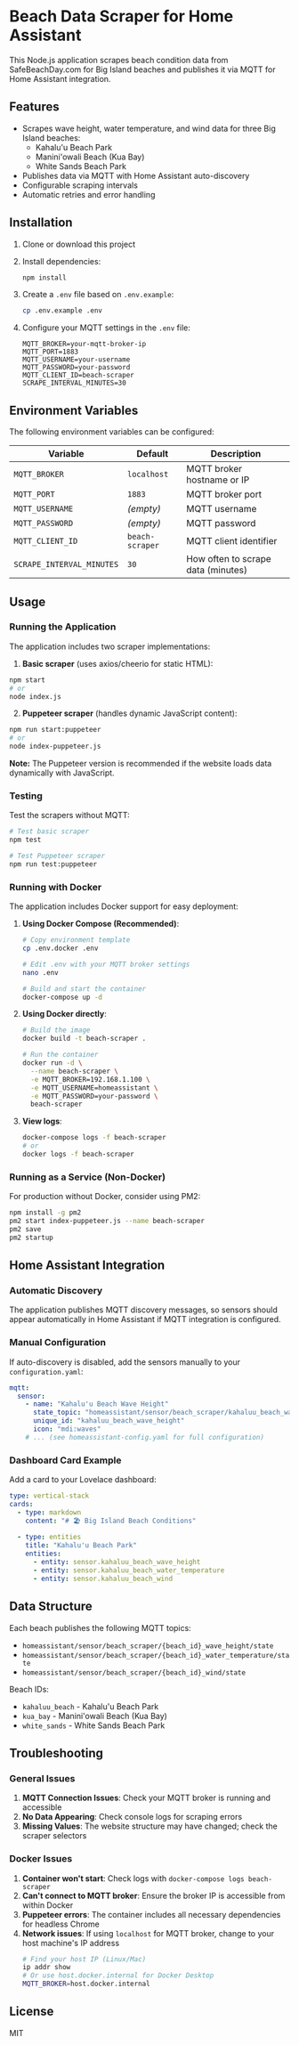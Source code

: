 # Beach Data Scraper for Home Assistant

This Node.js application scrapes beach condition data from SafeBeachDay.com for Big Island beaches and publishes it via MQTT for Home Assistant integration.

## Features

- Scrapes wave height, water temperature, and wind data for three Big Island beaches:
  - Kahalu'u Beach Park
  - Manini'owali Beach (Kua Bay)
  - White Sands Beach Park
- Publishes data via MQTT with Home Assistant auto-discovery
- Configurable scraping intervals
- Automatic retries and error handling

## Installation

1. Clone or download this project
2. Install dependencies:
   ```bash
   npm install
   ```

3. Create a `.env` file based on `.env.example`:
   ```bash
   cp .env.example .env
   ```

4. Configure your MQTT settings in the `.env` file:
   ```
   MQTT_BROKER=your-mqtt-broker-ip
   MQTT_PORT=1883
   MQTT_USERNAME=your-username
   MQTT_PASSWORD=your-password
   MQTT_CLIENT_ID=beach-scraper
   SCRAPE_INTERVAL_MINUTES=30
   ```

## Environment Variables

The following environment variables can be configured:

| Variable | Default | Description |
|----------|---------|-------------|
| `MQTT_BROKER` | `localhost` | MQTT broker hostname or IP |
| `MQTT_PORT` | `1883` | MQTT broker port |
| `MQTT_USERNAME` | _(empty)_ | MQTT username |
| `MQTT_PASSWORD` | _(empty)_ | MQTT password |
| `MQTT_CLIENT_ID` | `beach-scraper` | MQTT client identifier |
| `SCRAPE_INTERVAL_MINUTES` | `30` | How often to scrape data (minutes) |

## Usage

### Running the Application

The application includes two scraper implementations:

1. **Basic scraper** (uses axios/cheerio for static HTML):
```bash
npm start
# or
node index.js
```

2. **Puppeteer scraper** (handles dynamic JavaScript content):
```bash
npm run start:puppeteer
# or
node index-puppeteer.js
```

**Note:** The Puppeteer version is recommended if the website loads data dynamically with JavaScript.

### Testing

Test the scrapers without MQTT:
```bash
# Test basic scraper
npm test

# Test Puppeteer scraper
npm run test:puppeteer
```

### Running with Docker

The application includes Docker support for easy deployment:

1. **Using Docker Compose (Recommended)**:
   ```bash
   # Copy environment template
   cp .env.docker .env
   
   # Edit .env with your MQTT broker settings
   nano .env
   
   # Build and start the container
   docker-compose up -d
   ```

2. **Using Docker directly**:
   ```bash
   # Build the image
   docker build -t beach-scraper .
   
   # Run the container
   docker run -d \
     --name beach-scraper \
     -e MQTT_BROKER=192.168.1.100 \
     -e MQTT_USERNAME=homeassistant \
     -e MQTT_PASSWORD=your-password \
     beach-scraper
   ```

3. **View logs**:
   ```bash
   docker-compose logs -f beach-scraper
   # or
   docker logs -f beach-scraper
   ```

### Running as a Service (Non-Docker)

For production without Docker, consider using PM2:
```bash
npm install -g pm2
pm2 start index-puppeteer.js --name beach-scraper
pm2 save
pm2 startup
```

## Home Assistant Integration

### Automatic Discovery

The application publishes MQTT discovery messages, so sensors should appear automatically in Home Assistant if MQTT integration is configured.

### Manual Configuration

If auto-discovery is disabled, add the sensors manually to your `configuration.yaml`:

```yaml
mqtt:
  sensor:
    - name: "Kahalu'u Beach Wave Height"
      state_topic: "homeassistant/sensor/beach_scraper/kahaluu_beach_wave_height/state"
      unique_id: "kahaluu_beach_wave_height"
      icon: "mdi:waves"
    # ... (see homeassistant-config.yaml for full configuration)
```

### Dashboard Card Example

Add a card to your Lovelace dashboard:

```yaml
type: vertical-stack
cards:
  - type: markdown
    content: "# 🏖️ Big Island Beach Conditions"
  
  - type: entities
    title: "Kahalu'u Beach Park"
    entities:
      - entity: sensor.kahaluu_beach_wave_height
      - entity: sensor.kahaluu_beach_water_temperature
      - entity: sensor.kahaluu_beach_wind
```

## Data Structure

Each beach publishes the following MQTT topics:
- `homeassistant/sensor/beach_scraper/{beach_id}_wave_height/state`
- `homeassistant/sensor/beach_scraper/{beach_id}_water_temperature/state`
- `homeassistant/sensor/beach_scraper/{beach_id}_wind/state`

Beach IDs:
- `kahaluu_beach` - Kahalu'u Beach Park
- `kua_bay` - Manini'owali Beach (Kua Bay)
- `white_sands` - White Sands Beach Park

## Troubleshooting

### General Issues
1. **MQTT Connection Issues**: Check your MQTT broker is running and accessible
2. **No Data Appearing**: Check console logs for scraping errors
3. **Missing Values**: The website structure may have changed; check the scraper selectors

### Docker Issues
1. **Container won't start**: Check logs with `docker-compose logs beach-scraper`
2. **Can't connect to MQTT broker**: Ensure the broker IP is accessible from within Docker
3. **Puppeteer errors**: The container includes all necessary dependencies for headless Chrome
4. **Network issues**: If using `localhost` for MQTT broker, change to your host machine's IP address
   ```bash
   # Find your host IP (Linux/Mac)
   ip addr show
   # Or use host.docker.internal for Docker Desktop
   MQTT_BROKER=host.docker.internal
   ```

## License

MIT